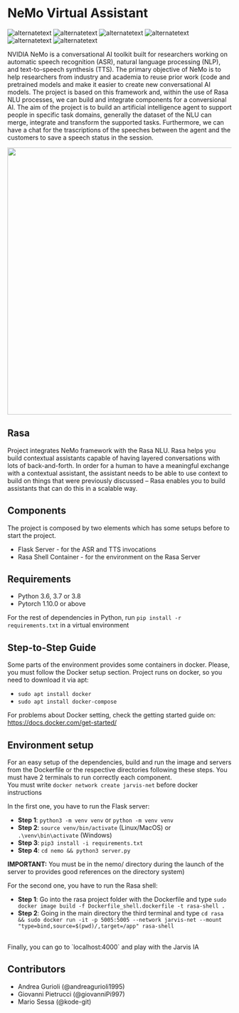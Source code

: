 # NeMo Virtual Assistant
<p>
  <img src="https://img.shields.io/badge/build-passed-green" alt="alternatetext">
  <img src="https://img.shields.io/badge/status- dev-yellow" alt="alternatetext">
  <img src="https://img.shields.io/badge/version-1.0%20-blue" alt="alternatetext">
  <img src="https://img.shields.io/badge/Python-3.7|3.8-blue" alt="alternatetext">
  <img src="https://img.shields.io/badge/NeMo-1.5.1-red" alt="alternatetext">
  <img src="https://img.shields.io/badge/Rasa-3.0.2-py" alt="alternatetext">
</p>

NVIDIA NeMo is a conversational AI toolkit built for researchers working on automatic speech recognition (ASR), natural language processing (NLP), and text-to-speech synthesis (TTS). The primary objective of NeMo is to help researchers from industry and academia to reuse prior work (code and pretrained models and make it easier to create new conversational AI models.
The project is based on this framework and, within the use of Rasa NLU processes, we can build and integrate components for a conversional AI. The aim of the project is to build an artificial intelligence agent to support people in specific task domains, generally the dataset of the NLU can merge, integrate and transform the supported tasks. Furthermore, we can have a chat for the trascriptions of the speeches between the agent and the customers to save a speech status in the session.
<p align="center">
  <img style="width: 600px;"src="architecture.png"/>
</p>

## Rasa 
Project integrates NeMo framework with the Rasa NLU. Rasa helps you build contextual assistants capable of having layered conversations with lots of back-and-forth. In order for a human to have a meaningful exchange with a contextual assistant, the assistant needs to be able to use context to build on things that were previously discussed – Rasa enables you to build assistants that can do this in a scalable way.


## Components
The project is composed by two elements which has some setups before to start the project.
<ul>
<li>Flask Server - for the ASR and TTS invocations</li>
<li>Rasa Shell Container - for the environment on the Rasa Server</li>
</ul>

## Requirements

<ul>
<li>Python 3.6, 3.7 or 3.8</li>
<li>Pytorch 1.10.0 or above</li>
</ul>

For the rest of dependencies in Python, run `pip install -r requirements.txt` in a virtual environment

## Step-to-Step Guide

Some parts of the environment provides some containers in docker. Please, you must follow the Docker setup section. Project runs on docker, so you need to download it via apt:
- `sudo apt install docker`
- `sudo apt install docker-compose`

For problems about Docker setting, check the getting started guide on: https://docs.docker.com/get-started/

## Environment setup

For an easy setup of the dependencies, build and run the image and servers from the Dockerfile or the respective directories following these steps. You must have 2 terminals to run correctly each component. <br>
You must write `docker network create jarvis-net` before docker instructions <br>

In the first one, you have to run the Flask server: <br>
- <b>Step 1</b>: `python3 -m venv venv` or `python -m venv venv`
- <b>Step 2</b>: `source venv/bin/activate` (Linux/MacOS) or `.\venv\bin\activate` (Windows)
- <b>Step 3</b>: `pip3 install -i requirements.txt`
- <b>Step 4</b>: `cd nemo && python3 server.py` 

**IMPORTANT:** You must be in the nemo/ directory during the launch of the server to provides good references on the directory system)

For the second one, you have to run the Rasa shell:
- <b>Step 1</b>: Go into the rasa project folder with the Dockerfile and type `sudo docker image build -f Dockerfile_shell.dockerfile -t rasa-shell .`
- <b>Step 2</b>: Going in the main directory the third terminal and type `cd rasa && sudo docker run -it -p 5005:5005 --network jarvis-net --mount "type=bind,source=$(pwd)/,target=/app" rasa-shell`
<br>
Finally, you can go to `localhost:4000` and play with the Jarvis IA

## Contributors
- Andrea Gurioli (@andreagurioli1995)
- Giovanni Pietrucci (@giovanniPi997)
- Mario Sessa (@kode-git)
